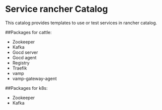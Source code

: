 # Service rancher Catalog 

This catalog provides templates to use or test services in rancher catalog.

##Packages for cattle:

- Zookeeper
- Kafka
- Gocd server
- Gocd agent
- Registry
- Traefik
- vamp
- vamp-gateway-agent

##Packages for k8s:

- Zookeeper
- Kafka